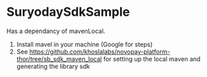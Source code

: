 # SuryodaySdkSample

Has a dependancy of mavenLocal.

1. Install mavel in your machine (Google for steps)
2. See https://github.com/khoslalabs/novopay-platform-thor/tree/sb_sdk_maven_local for setting up the local maven and generating the library sdk 
